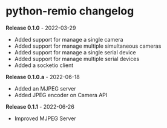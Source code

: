 # python-remio changelog

**Release 0.1.0** - 2022-03-29
- Added support for manage a single camera
- Added support for manage multiple simultaneous cameras
- Added support for manage a single serial device
- Added support for manage multiple serial devices
- Added a socketio client

**Release 0.1.0.a** - 2022-06-18
- Added an MJPEG server
- Added JPEG encoder on Camera API

**Release 0.1.1** - 2022-06-26
- Improved MJPEG Server